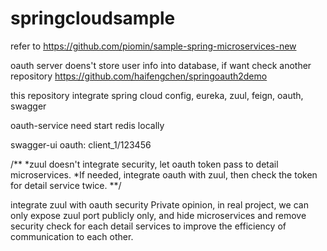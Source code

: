 # springcloudsample

refer to https://github.com/piomin/sample-spring-microservices-new


oauth server doens't store user info into database, if want check another repository
https://github.com/haifengchen/springoauth2demo


this repository integrate spring cloud config, eureka, zuul, feign, oauth, swagger

oauth-service need start redis locally

swagger-ui  oauth:  client_1/123456


/**
*zuul doesn't integrate security,  let oauth token pass to detail microservices.
*If needed, integrate oauth with zuul, then check the token for detail service twice.
**/

integrate zuul with oauth security 
Private opinion, in real project, we can only expose zuul port publicly only, and hide microservices and remove security check for each detail services to improve the efficiency of communication to each other.